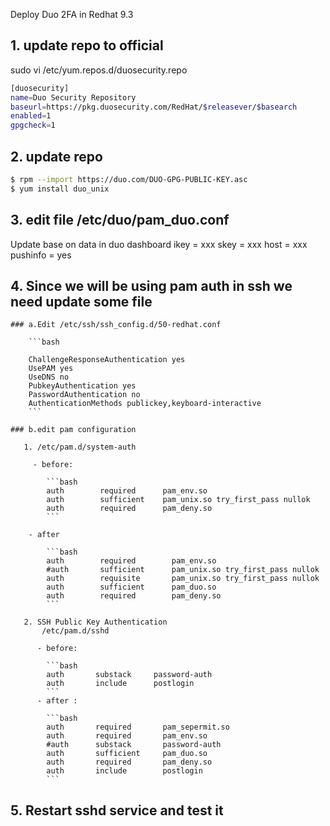Deploy Duo 2FA in Redhat 9.3 

## 1. update repo to  official 
sudo vi /etc/yum.repos.d/duosecurity.repo 
```bash
[duosecurity]
name=Duo Security Repository
baseurl=https://pkg.duosecurity.com/RedHat/$releasever/$basearch
enabled=1
gpgcheck=1
```
## 2. update repo 
```bash
$ rpm --import https://duo.com/DUO-GPG-PUBLIC-KEY.asc
$ yum install duo_unix
```

## 3. edit file /etc/duo/pam_duo.conf
   Update base on data in duo dashboard
   ikey = xxx
   skey = xxx
   host = xxx
   pushinfo = yes

 ## 4. Since we will be using pam auth in ssh we need update some file
    ### a.Edit /etc/ssh/ssh_config.d/50-redhat.conf

        ```bash   

        ChallengeResponseAuthentication yes
        UsePAM yes
        UseDNS no
        PubkeyAuthentication yes
        PasswordAuthentication no
        AuthenticationMethods publickey,keyboard-interactive
        ```

    ### b.edit pam configuration
       
       1. /etc/pam.d/system-auth 
              
         - before:   

            ```bash 
            auth        required      pam_env.so
            auth        sufficient    pam_unix.so try_first_pass nullok
            auth        required      pam_deny.so
            ```

        - after 

            ```bash
            auth        required        pam_env.so
            #auth       sufficient      pam_unix.so try_first_pass nullok
            auth        requisite       pam_unix.so try_first_pass nullok
            auth        sufficient      pam_duo.so
            auth        required        pam_deny.so 
            ```

       2. SSH Public Key Authentication
           /etc/pam.d/sshd
         
          - before:
            
            ```bash
            auth       substack     password-auth
            auth       include      postlogin
            ```
          - after : 
            
            ```bash
            auth       required       pam_sepermit.so
            auth       required       pam_env.so
            #auth      substack       password-auth
            auth       sufficient     pam_duo.so
            auth       required       pam_deny.so
            auth       include        postlogin
            ```
##    5. Restart sshd service and test it 
            
